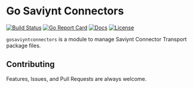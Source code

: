 # Go Saviynt Connectors

[![Build Status][build-status-svg]][build-status-url]
[![Go Report Card][goreport-svg]][goreport-url]
[![Docs][docs-godoc-svg]][docs-godoc-url]
[![License][license-svg]][license-url]

`gosaviyntconnectors` is a module to manage Saviynt Connector Transport package files.

## Contributing

Features, Issues, and Pull Requests are always welcome.

 [build-status-svg]: https://github.com/grokify/go-saviynt-connectors/workflows/test/badge.svg?branch=master
 [build-status-url]: https://github.com/grokify/go-saviynt-connectors/actions
 [goreport-svg]: https://goreportcard.com/badge/github.com/grokify/go-saviynt-connectors
 [goreport-url]: https://goreportcard.com/report/github.com/grokify/go-saviynt-connectors
 [codeclimate-status-svg]: https://codeclimate.com/github/grokify/go-saviynt-connectors/badges/gpa.svg
 [codeclimate-status-url]: https://codeclimate.com/github/grokify/go-saviynt-connectors
 [docs-godoc-svg]: https://pkg.go.dev/badge/github.com/grokify/go-saviynt-connectors
 [docs-godoc-url]: https://pkg.go.dev/github.com/grokify/go-saviynt-connectors
 [license-svg]: https://img.shields.io/badge/license-MIT-blue.svg
 [license-url]: https://github.com/grokify/go-saviynt-connectors/blob/master/LICENSE
